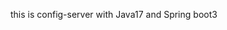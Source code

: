 this is config-server with Java17 and Spring boot3

<!---
sanjeevsingh21/sanjeevsingh21 is a ✨ special ✨ repository because its `README.md` (this file) appears on your GitHub profile.
You can click the Preview link to take a look at your changes.
--->
